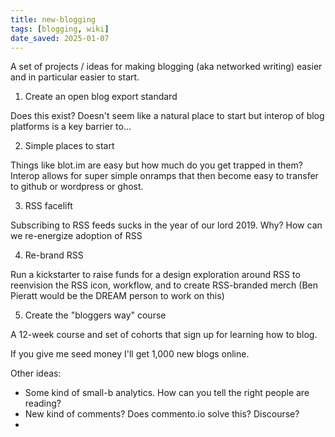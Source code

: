 ```yaml
---
title: new-blogging
tags: [blogging, wiki]
date_saved: 2025-01-07
---
```


A set of projects / ideas for making blogging (aka networked writing) easier and in particular easier to start.

1) Create an open blog export standard

Does this exist? Doesn't seem like a natural place to start but interop of blog platforms is a key barrier to...

2) Simple places to start

Things like blot.im are easy but how much do you get trapped in them? Interop allows for super simple onramps that then become easy to transfer to github or wordpress or ghost.

3) RSS facelift

Subscribing to RSS feeds sucks in the year of our lord 2019. Why? How can we re-energize adoption of RSS

4) Re-brand RSS

Run a kickstarter to raise funds for a design exploration around RSS to reenvision the RSS icon, workflow, and to create RSS-branded merch (Ben Pieratt would be the DREAM person to work on this)

5) Create the "bloggers way" course

A 12-week course and set of cohorts that sign up for learning how to blog.

If you give me seed money I'll get 1,000 new blogs online.

Other ideas:

- Some kind of small-b analytics. How can you tell the right people are reading?
- New kind of comments? Does commento.io solve this? Discourse?
-